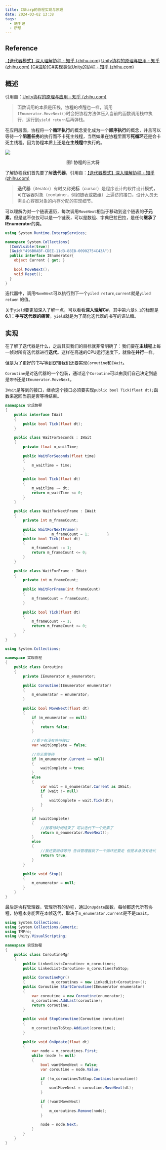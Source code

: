```yaml
---
title: CSharp的协程实现与原理
date: 2024-03-02 13:38
tags:
  - 随手记
  - 所想
---
```

## Reference

[【迭代器模式】深入理解协程 - 知乎 (zhihu.com)](https://zhuanlan.zhihu.com/p/356632347)
[Unity协程的原理与应用 - 知乎 (zhihu.com)](https://zhuanlan.zhihu.com/p/279383752)
[[C#进阶]C#实现类似Unity的协程 - 知乎 (zhihu.com)](https://zhuanlan.zhihu.com/p/106741659)

## 概述

引用自：[Unity协程的原理与应用 - 知乎 (zhihu.com)](https://zhuanlan.zhihu.com/p/279383752)

>函数调用的本质是压栈，协程的唤醒也一样，调用`IEnumerator.MoveNext()`时会把协程方法体压入当前的函数调用栈中执行，运行到`yield return`后再弹栈。

在应用层面，协程将一个**循环执行**的概念变化成为一个**顺序执行**的概念，并且可以等待一个**阻塞任务**的执行而不卡死主线程，当然如果在协程里面写**死循环**还是会卡死主线程。因为协程本质上还是在**主线程**中执行的。

![](/images/posts/Pasted%20image%2020240302165328.png)
<center>图1 协程的三大将</center>

了解协程我们首先要了解**迭代器**，引用自：[【迭代器模式】深入理解协程 - 知乎 (zhihu.com)](https://zhuanlan.zhihu.com/p/356632347)

> **迭代器**（iterator）有时又称**光标**（cursor）是程序设计的软件设计模式，可在容器对象（container，例如链表或数组）上遍访的接口，设计人员无需关心容器对象的内存分配的实现细节。

可以理解为对一个链表遍历，每次调用`MoveNext`相当于移动到这个链表的**子元素**，但是这不仅仅可以是一个链表，可以是数组、字典巴拉巴拉，是任何**继承**了**IEnumerator**的类。

```C#
using System.Runtime.InteropServices;

namespace System.Collections{
  [ComVisible(true)]
  [Guid("496B0ABF-CDEE-11d3-88E8-00902754C43A")]
  public interface IEnumerator{
    object Current { get; }
    
    bool MoveNext();
    void Reset();
  }
}
```

迭代器中，调用`MoveNext`可以执行到下一个`yiled return`,`current`就是`yiled retuen` 的值。

关于`yield`要更加深入了解一点，可以看看**深入理解C#**，其中第六章`6.1`的标题是**6.1：手写迭代器的痛苦**。`yield`就是为了简化迭代器的书写的语法糖。

## 实现

在了解了迭代器是什么，之后其实我们的目标就非常明确了：我们要在**主线程**上每一帧对所有迭代器进行**迭代**。这样在高速的CPU运行速度下，就像在**并行**一样。

但是为了更好的书写等到逻辑我们还要实现`Coroutine`和`IWait`。

`Coroutine`是对迭代器的一个包装，通过这个`Coroutine`可以由我们自己决定到底是`等待`还是`IEnumerator.MoveNext`。

`IWait`是等到的接口，继承这个接口必须要实现`public bool Tick(float dt);`函数来返回当前是否等待结束。

```C#
namespace 实现协程  
{  
    public interface IWait  
    {  
        public bool Tick(float dt);  
    }  
  
    public class WaitForSeconds : IWait  
    {  
        private float m_waitTime;  
  
        public WaitForSeconds(float time)  
        {  
            m_waitTime = time;  
        }  
  
        public bool Tick(float dt)  
        {  
            m_waitTime -= dt;  
            return m_waitTime <= 0;  
        }  
    }  
  
    public class WaitForNextFrame : IWait  
    {  
        private int m_frameCount;  
  
        public WaitForNextFrame()  
        {            m_frameCount = 1;        }  
        public bool Tick(float dt)  
        {  
            m_frameCount -= 1;  
            return m_frameCount <= 0;  
        }  
    }  
  
    public class WaitForFrame : IWait  
    {  
        private int m_frameCount;  
  
        public WaitForFrame(int frameCount)  
        {  
            m_frameCount = frameCount;  
        }  
  
        public bool Tick(float dt)  
        {  
            m_frameCount -= 1;  
            return m_frameCount <= 0;  
        }  
    }  
}
```

```C#
using System.Collections;  
  
namespace 实现协程  
{  
    public class Coroutine  
    {  
        private IEnumerator m_enumerator;  
  
        public Coroutine(IEnumerator enumerator)  
        {  
            m_enumerator = enumerator;  
        }  
  
        public bool MoveNext(float dt)  
        {  
            if (m_enumerator == null)  
            {  
                return false;  
            }  
  
            //看下有没有等待接口  
            var waitComplete = false;  
  
            //空无需等待  
            if (m_enumerator.Current == null)  
            {  
                waitComplete = true;  
            }  
            else  
            {  
                var wait = m_enumerator.Current as IWait;  
                if (wait != null)  
                {  
                    waitComplete = wait.Tick(dt);  
                }  
            }  
  
            if (waitComplete)  
            {  
                //我等待时间结束了 可以迭代下一个元素了  
                return m_enumerator.MoveNext();  
            }  
            else  
            {  
                //我还要继续等待 告诉管理器我下一个循环还要走 但是本身没有迭代  
                return true;  
            }  
        }  
  
        public void Stop()  
        {  
            m_enumerator = null;  
        }  
    }  
}
```

最后是协程管理器，管理所有的协程，通过`OnUpdate`函数，每帧都迭代所有协程，协程本身能否在本帧迭代，取决于`m_enumerator.Current`是不是`IWait`。

```C#
using System.Collections;  
using System.Collections.Generic;  
using TMPro;  
using Unity.VisualScripting;  
  
namespace 实现协程  
{  
    public class CoroutineMgr  
    {  
        public LinkedList<Coroutine> m_coroutines;  
        public LinkedList<Coroutine> m_coroutinesToStop;  
  
        public CoroutineMgr()  
        {            m_coroutines = new LinkedList<Coroutine>();            m_coroutinesToStop = new LinkedList<Coroutine>();        }  
        public Coroutine StartCoroutine(IEnumerator enumerator)  
        {  
            var coroutine = new Coroutine(enumerator);  
            m_coroutines.AddLast(coroutine);  
            return coroutine;  
        }  
  
        public void StopCoroutine(Coroutine coroutine)  
        {  
            m_coroutinesToStop.AddLast(coroutine);  
        }  
  
        public void OnUpdate(float dt)  
        {  
            var node = m_coroutines.First;  
            while (node != null)  
            {  
                bool wantMoveNext = false;  
                var coroutine = node.Value;  
                  
                if (!m_coroutinesToStop.Contains(coroutine))  
                {  
                    wantMoveNext = coroutine.MoveNext(dt);  
                }  
  
                if (!wantMoveNext)  
                {  
                    m_coroutines.Remove(node);  
                }  
  
                node = node.Next;  
            }  
        }  
    }  
}
```
